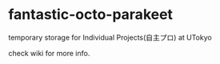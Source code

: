 # fantastic-octo-parakeet
temporary storage for Individual Projects(自主プロ) at UTokyo

check wiki for more info.
